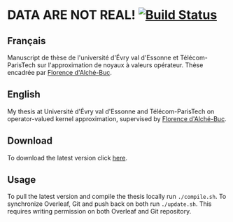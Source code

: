 DATA ARE NOT REAL! [![Build Status](https://travis-ci.com/RomainBrault/Thesis.svg?token=BGkmfYrnrsiGdq17pxis&branch=master)](https://travis-ci.com/RomainBrault/Thesis)
==============

## Français

Manuscript de thèse de l'université d'Évry val d'Essonne et Télécom-ParisTech sur l'approximation de noyaux à valeurs opérateur. Thèse encadrée par [Florence d'Alché-Buc](http://perso.telecom-paristech.fr/~fdalche/Site/index.html).

## English

My thesis at Université d'Évry val d'Essonne and Télécom-ParisTech on operator-valued kernel approximation, supervised by [Florence d'Alché-Buc](http://perso.telecom-paristech.fr/~fdalche/Site/index.html).

## Download

To download the latest version click [here](https://github.com/RomainBrault/Thesis/raw/master/ThesisRomainBrault.pdf).

## Usage

To pull the latest version and compile the thesis locally run `./compile.sh`.
To synchronize Overleaf, Git and push back on both run `./update.sh`. This requires writing permission on both Overleaf and Git repository.
